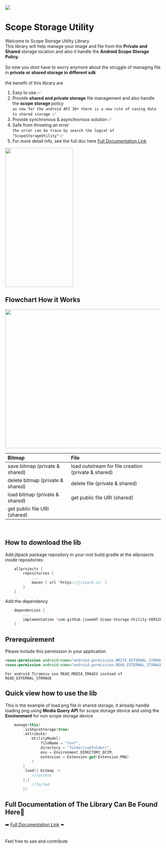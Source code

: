 [![](https://jitpack.io/v/jiwomdf/Android-Image-Util.svg)](https://jitpack.io/#jiwomdf/Android-Image-Util)


# Scope Storage Utility
Welcome to Scope Storage Utility Library<br>
This library will help manage your image and file from the <b>Private and Shared</b> storage location and also it handle the <b>Android Scope Storage Policy.</b>
<br>
<br>
So now you dont have to worry anymore about the struggle of managing file in <b>private or shared storage in different sdk</b><br>
<br>
the benefit of this library are
1. Easy to use ✅<br>
2. Provide <b>shared and private storage</b> file management and also handle the <b> scope storage </b> policy <br>
```as now for the android API 30+ there is a new rule of saving data to shared storage ```✅<br>
3. Provide synchronous & asynchronous solution ✅<br>
4. Safe from throwing an error <br>
```the error can be trace by search the logcat of "ScopeStorageUtility"``` ✅<br>
5. For more detail info, see the full doc here [Full Documentation Link](https://github.com/jiwomdf/Android-Image-Util/blob/master/doc.md)

<img src="https://github.com/jiwomdf/Scope-Storage-Utility/blob/master/scopestorageutility/gif/ScopeStorageUtilityGif.gif" width="220" height="450"/>

## Flowchart How it Works
<img src="https://firebasestorage.googleapis.com/v0/b/personalwebsite-cbad4.appspot.com/o/Scope%20Storage%20Utility%2Ftestinggg.png?alt=media&token=c3863061-0d82-40c1-bb92-b38d5dac4317" width="520" height="450"/>

| Bitmap  | File  |
| :--- | :--- |
| save bitmap (private & shared) | load outstream for file creation (private & shared) |
| delete bitmap (private & shared) | delete file (private & shared) |
| load bitmap (private & shared) | get public file URI (shared) |
| get public file URI (shared) | |

<br>

## How to download the lib
Add jitpack package repository in your root build.gradle at the allprojects inside repositories:
```kotlin
	allprojects {
		repositories {
			...
			maven { url 'https://jitpack.io' }
		}
	}

```
Add the dependency
```kotlin
	dependencies {
		...
		implementation 'com.github.jiwomdf:Scope-Storage-Utility:VERSION'
	}
```
## Prerequirement
Please include this permission in your application <br>
```xml
<uses-permission android:name="android.permission.WRITE_EXTERNAL_STORAGE" />
<uses-permission android:name="android.permission.READ_EXTERNAL_STORAGE" /> 
```
```For android Tiramisu use READ_MEDIA_IMAGES instead of READ_EXTERNAL_STORAGE```

## Quick view how to use the lib
This is the example of load png file in shared storage, it already handle loading png 
using <b>Media Query API</b> for scope storage device and using the <b>Environment</b> for non scope storage device <br>
```kotlin
    manage(this)
        .isShareStorage(true)
        .attribute(
            UtilityModel(
            	fileName = "test",
            	directory = "folder/subfolder/",
            	env = Environment.DIRECTORY_DCIM,
            	extension = Extension.get(Extension.PNG)
            )
        )
        .load({ bitmap ->
            //success
        },{
            //failed
        })
```

## Full Documentation of The Library Can Be Found Here👋
➡️ [Full Documentation Link](https://github.com/jiwomdf/Android-Image-Util/blob/master/doc.md) ⬅️


<br>
Feel free to see and contribute

